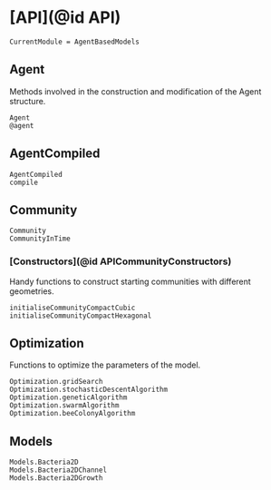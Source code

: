 # [**API**](@id API)

```@meta
CurrentModule = AgentBasedModels
```

## Agent

Methods involved in the construction and modification of the Agent structure.

```@docs
Agent
@agent
```

## AgentCompiled

```@docs
AgentCompiled
compile
```

## Community

```@docs
Community
CommunityInTime
```

### [**Constructors**](@id APICommunityConstructors)

Handy functions to construct starting communities with different geometries.

```@docs
initialiseCommunityCompactCubic
initialiseCommunityCompactHexagonal
```

## Optimization

Functions to optimize the parameters of the model.

```@docs
Optimization.gridSearch
Optimization.stochasticDescentAlgorithm
Optimization.geneticAlgorithm
Optimization.swarmAlgorithm
Optimization.beeColonyAlgorithm
```

## Models

```@docs
Models.Bacteria2D
Models.Bacteria2DChannel
Models.Bacteria2DGrowth
```